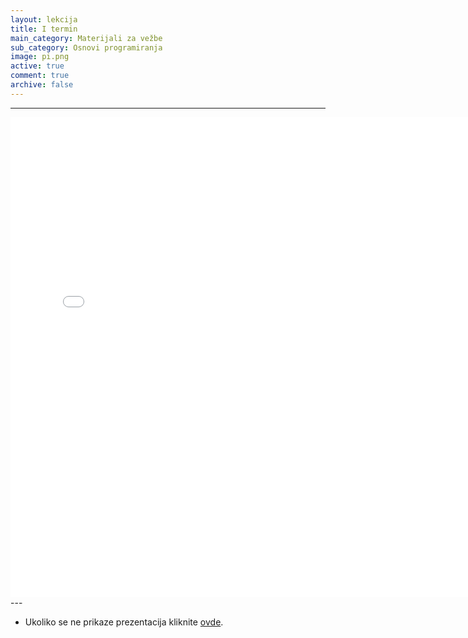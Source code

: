 ```yaml
---
layout: lekcija
title: I termin
main_category: Materijali za vežbe
sub_category: Osnovi programiranja
image: pi.png
active: true
comment: true
archive: false
---
```

---
<embed src="/assets/op/Termin_1.pdf" width="768" height="768">
---

* Ukoliko se ne prikaze prezentacija kliknite [ovde](/assets/op/Termin_1.pdf).

